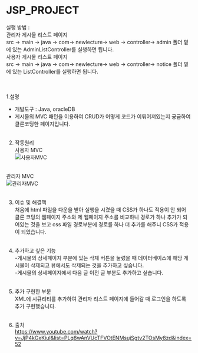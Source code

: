 # JSP_PROJECT



실행 방법 :<br>
관리자 게시물 리스트 페이지<br>
src -> main -> java -> com-> newlecture-> web -> controller-> admin 폴더 밑에 있는 AdminListController를 실행하면 됩니다.<br>
사용자 게시물 리스트 페이지<br>
src -> main -> java -> com-> newlecture-> web -> controller-> notice 폴더 밑에 있는 ListController를 실행하면 됩니다.<br>
<br><br>

1.설명<br>
- 개발도구 : Java, oracleDB
- 게시물의 MVC 패턴을 이용하여 CRUD가 어떻게 코드가 이뤄어져있는지 궁금하여 클론코딩한 페이지입니다.<br><br>


2. 작동원리<br>
사용자 MVC<br>
![사용자MVC](https://user-images.githubusercontent.com/117806984/211289593-e8fb7903-226d-4ad3-8df9-72347cddd7d4.png)<br><br>

관리자 MVC<br>
![관리자MVC](https://user-images.githubusercontent.com/117806984/211289600-3d5cf602-f428-4b7e-8894-964454cd0506.png)<br><br>



3. 이슈 및 해결책<br>
처음에 html 파일을 다운을 받아 실행을 시켰을 때 CSS가 하나도 적용이 안 되어 클론 코딩의 웹페이지 주소와 제 웹페이지 주소를 비교하니 경로가 하나 추가가 되어있는 것을 보고 css 파일 경로부분에 경로를 하나 더 추가를 해주니 CSS가 적용이 되었습니다.<br><br>





4. 추가하고 싶은 기능<br>
-게시물의 상세페이지 부분에 있는 삭제 버튼을 눌렀을 때 데이터베이스에 해당 게시물이 삭제되고 뷰에서도 삭제되는 것을 추가하고 싶습니다.<br>
-게시물의 상세페이지에서 다음 글 이전 글 부분도 추가하고 싶습니다.<br><br>

5. 추가 구현한 부분<br>
XML에 시큐리티를 추가하여 관리자 리스트 페이지에 들어갈 때 로그인을 하도록 추가 구현했습니다.<br><br>


6. 출처<br>
https://www.youtube.com/watch?v=JjP4kGxKiuI&list=PLq8wAnVUcTFVOtENMsujSgtv2TOsMy8zd&index=52
